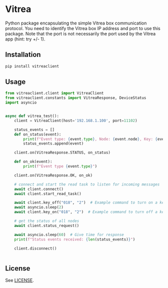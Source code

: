# Vitrea

Python package encapsulating the simple Vitrea box communication protocol.
You need to identify the Vitrea box IP address and port to use this package.
Note that the port is not necessarily the port used by the Vitrea app (hint: try +/- 1).

## Installation

```bash
pip install vitreaclient
```

## Usage

```python
from vitreaclient.client import VitreaClient
from vitreaclient.constants import VitreaResponse, DeviceStatus
import asyncio


async def vitrea_test():
    client = VitreaClient(host='192.168.1.100', port=11102)

    status_events = []
    def on_status(event):
        print(f"Event type: {event.type}, Node: {event.node}, Key: {event.key}, Status: {event.status}, Extra: {event.extra}")
        status_events.append(event)

    client.on(VitreaResponse.STATUS, on_status)

    def on_ok(event):
        print(f"Event type {event.type}")

    client.on(VitreaResponse.OK, on_ok)

    # connect and start the read task to listen for incoming messages
    await client.connect()
    await client.start_read_task()

    await client.key_off("018", "2")  # Example command to turn on a key
    await asyncio.sleep(2)
    await client.key_on("018", "2")  # Example command to turn off a key

    # get the status of all nodes
    await client.status_request()

    await asyncio.sleep(60)  # Give time for response
    print(f"Status events received: {len(status_events)}")

    client.disconnect()



```

## License
See [LICENSE](LICENSE).

